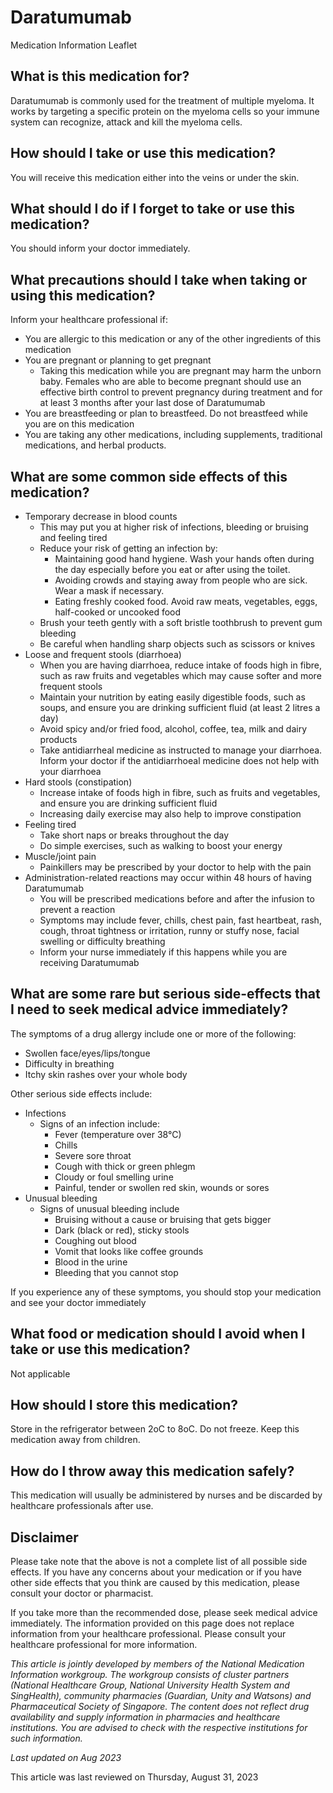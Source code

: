 # Daratumumab

Medication Information Leaflet

What is this medication for?
----------------------------

Daratumumab is commonly used for the treatment of multiple myeloma. It works by targeting a specific protein on the myeloma cells so your immune system can recognize, attack and kill the myeloma cells.

How should I take or use this medication?
-----------------------------------------

You will receive this medication either into the veins or under the skin.

What should I do if I forget to take or use this medication?
------------------------------------------------------------

You should inform your doctor immediately.

What precautions should I take when taking or using this medication?
--------------------------------------------------------------------

Inform your healthcare professional if:

* You are allergic to this medication or any of the other ingredients of this medication
* You are pregnant or planning to get pregnant
  + Taking this medication while you are pregnant may harm the unborn baby. Females who are able to become pregnant should use an effective birth control to prevent pregnancy during treatment and for at least 3 months after your last dose of Daratumumab
* You are breastfeeding or plan to breastfeed. Do not breastfeed while you are on this medication
* You are taking any other medications, including supplements, traditional medications, and herbal products.

What are some common side effects of this medication?
-----------------------------------------------------

* Temporary decrease in blood counts
  + This may put you at higher risk of infections, bleeding or bruising and feeling tired
  + Reduce your risk of getting an infection by:
    - Maintaining good hand hygiene. Wash your hands often during the day especially before you eat or after using the toilet.
    - Avoiding crowds and staying away from people who are sick. Wear a mask if necessary.
    - Eating freshly cooked food. Avoid raw meats, vegetables, eggs, half-cooked or uncooked food
  + Brush your teeth gently with a soft bristle toothbrush to prevent gum bleeding
  + Be careful when handling sharp objects such as scissors or knives
* Loose and frequent stools (diarrhoea)
  + When you are having diarrhoea, reduce intake of foods high in fibre, such as raw fruits and vegetables which may cause softer and more frequent stools
  + Maintain your nutrition by eating easily digestible foods, such as soups, and ensure you are drinking sufficient fluid (at least 2 litres a day)
  + Avoid spicy and/or fried food, alcohol, coffee, tea, milk and dairy products
  + Take antidiarrheal medicine as instructed to manage your diarrhoea. Inform your doctor if the antidiarrhoeal medicine does not help with your diarrhoea
* Hard stools (constipation)
  + Increase intake of foods high in fibre, such as fruits and vegetables, and ensure you are drinking sufficient fluid
  + Increasing daily exercise may also help to improve constipation
* Feeling tired
  + Take short naps or breaks throughout the day
  + Do simple exercises, such as walking to boost your energy
* Muscle/joint pain
  + Painkillers may be prescribed by your doctor to help with the pain
* Administration-related reactions may occur within 48 hours of having Daratumumab
  + You will be prescribed medications before and after the infusion to prevent a reaction
  + Symptoms may include fever, chills, chest pain, fast heartbeat, rash, cough, throat tightness or irritation, runny or stuffy nose, facial swelling or difficulty breathing
  + Inform your nurse immediately if this happens while you are receiving Daratumumab

What are some rare but serious side-effects that I need to seek medical advice immediately?
-------------------------------------------------------------------------------------------

The symptoms of a drug allergy include one or more of the following:

* Swollen face/eyes/lips/tongue
* Difficulty in breathing
* Itchy skin rashes over your whole body

Other serious side effects include:

* Infections
  + Signs of an infection include:
    - Fever (temperature over 38°C)
    - Chills
    - Severe sore throat
    - Cough with thick or green phlegm
    - Cloudy or foul smelling urine
    - Painful, tender or swollen red skin, wounds or sores
* Unusual bleeding
  + Signs of unusual bleeding include
    - Bruising without a cause or bruising that gets bigger
    - Dark (black or red), sticky stools
    - Coughing out blood
    - Vomit that looks like coffee grounds
    - Blood in the urine
    - Bleeding that you cannot stop

If you experience any of these symptoms, you should stop your medication and see your doctor immediately

What food or medication should I avoid when I take or use this medication?
--------------------------------------------------------------------------

Not applicable

How should I store this medication?
-----------------------------------

Store in the refrigerator between 2oC to 8oC. Do not freeze. Keep this medication away from children.

How do I throw away this medication safely?
-------------------------------------------

This medication will usually be administered by nurses and be discarded by healthcare professionals after use.

Disclaimer
----------

Please take note that the above is not a complete list of all possible side effects. If you have any concerns about your medication or if you have other side effects that you think are caused by this medication, please consult your doctor or pharmacist.

If you take more than the recommended dose, please seek medical advice immediately. The information provided on this page does not replace information from your healthcare professional. Please consult your healthcare professional for more information.

*This article is jointly developed by members of the National Medication Information workgroup. The workgroup consists of cluster partners (National Healthcare Group, National University Health System and SingHealth), community pharmacies (Guardian, Unity and Watsons) and Pharmaceutical Society of Singapore. The content does not reflect drug availability and supply information in pharmacies and healthcare institutions. You are advised to check with the respective institutions for such information.*

*Last updated on Aug 2023*

This article was last reviewed on
Thursday, August 31, 2023